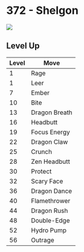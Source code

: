 # 372 - Shelgon
![][372]

## Level Up

Level | Move
---   | ---
  1   | Rage
  1   | Leer
  7   | Ember
 10   | Bite
 13   | Dragon Breath
 16   | Headbutt
 19   | Focus Energy
 22   | Dragon Claw
 25   | Crunch
 28   | Zen Headbutt
 30   | Protect
 32   | Scary Face
 36   | Dragon Dance
 40   | Flamethrower
 44   | Dragon Rush
 48   | Double-Edge
 52   | Hydro Pump
 56   | Outrage



[372]: /img/pokemon/372.png
